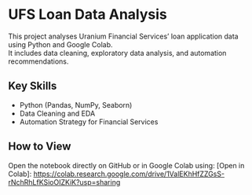 # UFS Loan Data Analysis
This project analyses Uranium Financial Services’ loan application data using Python and Google Colab.  
It includes data cleaning, exploratory data analysis, and automation recommendations.

## Key Skills
- Python (Pandas, NumPy, Seaborn)
- Data Cleaning and EDA
- Automation Strategy for Financial Services

## How to View
Open the notebook directly on GitHub or in Google Colab using:
[Open in Colab]: https://colab.research.google.com/drive/1ValEKhHfZZGsS-rNchRhLfKSioOIZKiK?usp=sharing
